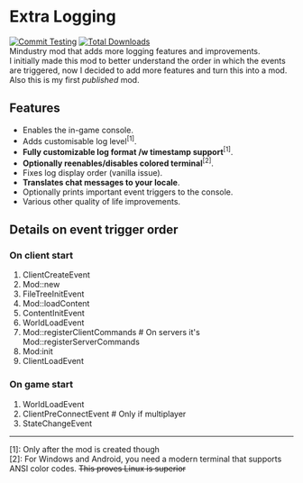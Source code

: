 # Extra Logging

[![Commit Testing](https://github.com/Weathercold/ExtraLogging/actions/workflows/commitTest.yml/badge.svg?branch=master)](https://github.com/Weathercold/ExtraLogging/actions/workflows/commitTest.yml) [![Total Downloads](https://img.shields.io/github/downloads/Weathercold/ExtraLogging/total?color=success&labelColor=gray&label=Downloads&logo=docusign&logoColor=white)](https://github.com/Weathercold/ExtraLogging/releases)\
Mindustry mod that adds more logging features and improvements.\
I initially made this mod to better understand the order in which the events are triggered, now I decided to add more
features and turn this into a mod. Also this is my first *published* mod.

## Features

- Enables the in-game console.
- Adds customisable log level<sup>[1]</sup>.
- **Fully customizable log format /w timestamp support**<sup>[1]</sup>.
- **Optionally reenables/disables colored terminal**<sup>[2]</sup>.
- Fixes log display order (vanilla issue).
- **Translates chat messages to your locale**.
- Optionally prints important event triggers to the console.
- Various other quality of life improvements.

## Details on event trigger order

### On client start

1. ClientCreateEvent
2. Mod::new
3. FileTreeInitEvent
4. Mod::loadContent
5. ContentInitEvent
6. WorldLoadEvent
7. Mod::registerClientCommands # On servers it's Mod::registerServerCommands
8. Mod:init
9. ClientLoadEvent

### On game start

1. WorldLoadEvent
2. ClientPreConnectEvent # Only if multiplayer
3. StateChangeEvent

---

[1]: Only after the mod is created though\
[2]: For Windows and Android, you need a modern terminal that supports ANSI color codes. ~~This proves Linux is
superior~~